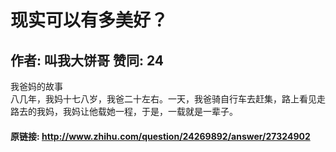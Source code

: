 # 现实可以有多美好？
## 作者: 叫我大饼哥  赞同: 24
我爸妈的故事  
八几年，我妈十七八岁，我爸二十左右。一天，我爸骑自行车去赶集，路上看见走路去的我妈，我妈让他载她一程，于是，一载就是一辈子。

#### 原链接: http://www.zhihu.com/question/24269892/answer/27324902